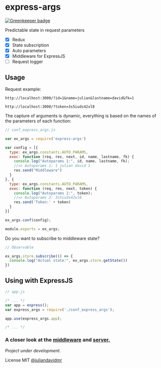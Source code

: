 # **express-args**

[![Greenkeeper badge](https://badges.greenkeeper.io/juliandavidmr/express-args.svg)](https://greenkeeper.io/)

Predictable state in request parameters

- [x] Redux
- [x] State subscription
- [x] Auto parameters
- [x] Middleware for ExpressJS
- [ ] Request logger
 
## **Usage**

Request example:

```
http://localhost:3000/?id=1&name=julian&lastname=david&fk=1

http://localhost:3000/?token=3s5iuds42xl8
```

The capture of arguments is dynamic, everything is based on the names of the parameters of each function:
```js
// conf_express_args.js

var ex_args = require('express-args')

var config = [{
  type: ex_args.constants.AUTO_PARAMS,
  exec: function (req, res, next, id, name, lastname, fk) {
    console.log("Autoparams 1:", id, name, lastname, fk);
    //=> Autoparams 1: 1 julian david 1
    res.send("Middleware")
  }
}, {
  type: ex_args.constants.AUTO_PARAMS,
  exec: function (req, res, next, token) {
    console.log("Autoparams 2:", token);
    //=> Autoparams 2: 3s5iuds42xl8
    res.send('Token:' + token)
  }
}]

ex_args.conf(config);

module.exports = ex_args;
```

Do you want to subscribe to middleware state?
```js
// Observable

ex_args.store.subscribe(() => {
  console.log("Actual state:", ex_args.store.getState())
})
```

## **Using with ExpressJS**

```js
// app.js

/* ... */
var app = express();
var express_args = require('./conf_express_args');

app.use(express_args.app);

/* ... */
```
### **A closer look at the [middleware](./example/tracer.js) and [server.](./example/app.js)**


_Project under development._

License MIT [@juliandavidmr](https://github.com/juliandavidmr)